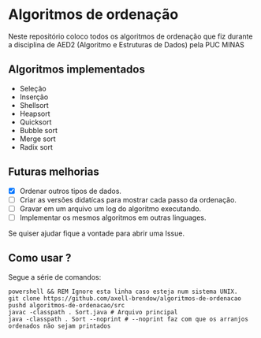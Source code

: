 # Algoritmos de ordenação
Neste repositório coloco todos os algoritmos de ordenação que fiz durante a disciplina de AED2 (Algoritmo e Estruturas de Dados) pela PUC MINAS

## Algoritmos implementados
- Seleção
- Inserção
- Shellsort
- Heapsort
- Quicksort
- Bubble sort
- Merge sort
- Radix sort

## Futuras melhorias
- [x] Ordenar outros tipos de dados.
- [ ] Criar as versões didatícas para mostrar cada passo da ordenação.
- [ ] Gravar em um arquivo um log do algoritmo executando.
- [ ] Implementar os mesmos algoritmos em outras linguages.

Se quiser ajudar fique a vontade para abrir uma Issue.

## Como usar ?

Segue a série de comandos:

```shell script
powershell && REM Ignore esta linha caso esteja num sistema UNIX.
git clone https://github.com/axell-brendow/algoritmos-de-ordenacao
pushd algoritmos-de-ordenacao/src
javac -classpath . Sort.java # Arquivo principal
java -classpath . Sort --noprint # --noprint faz com que os arranjos ordenados não sejam printados

```
